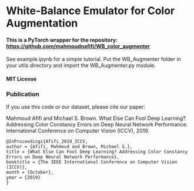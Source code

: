 # White-Balance Emulator for Color Augmentation

#### This is a PyTorch wrapper for the repository: https://github.com/mahmoudnafifi/WB_color_augmenter

See example.ipynb for a simple tutorial.
Put the WB_Augmenter folder in your utils directory and import the WB_Augmenter.py module. 

#### MIT License

### Publication

If you use this code or our dataset, please cite our paper:

Mahmoud Afifi and Michael S. Brown. What Else Can Fool Deep Learning? Addressing Color Constancy Errors on Deep Neural Network Performance. International Conference on Computer Vision (ICCV), 2019.


```
@InProceedings{Afifi_2019_ICCV,
author = {Afifi, Mahmoud and Brown, Michael S.},
title = {What Else Can Fool Deep Learning? Addressing Color Constancy Errors on Deep Neural Network Performance},
booktitle = {The IEEE International Conference on Computer Vision (ICCV)},
month = {October},
year = {2019}
}
```

